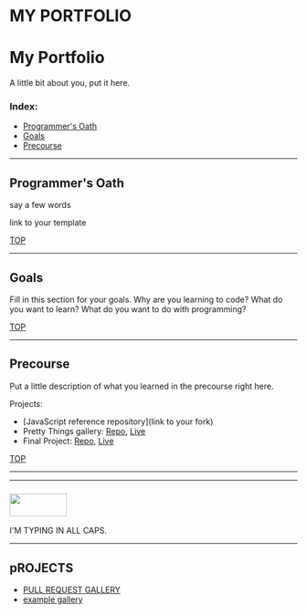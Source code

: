 # MY PORTFOLIO
# My Portfolio

A little bit about you, put it here.

### Index:
* [Programmer's Oath](#programmers-oath)
* [Goals](#goals)
* [Precourse](#precourse)

___

## Programmer's Oath

say a few words

link to your template

[TOP](#my-portfolio)

___

## Goals

Fill in this section for your goals.  Why are you learning to code?  What do you want to learn?  What do you want to do with programming?


[TOP](#my-portfolio)
___

## Precourse

Put a little description of what you learned in the precourse right here.  

Projects:
* [JavaScript reference repository](link to your fork)
* Pretty Things gallery: [Repo](), [Live]()
* Final Project: [Repo](), [Live]()



[TOP](#my-portfolio)

___
___
### <a href="http://elewa.education/blog" target="_blank"><img src="https://user-images.githubusercontent.com/18554853/34921062-506450ae-f97d-11e7-875f-6feeb26ad72d.png" width="100" height="40"/></a>
I'M TYPING IN ALL CAPS.

___

## pROJECTS

* [PULL REQUEST GALLERY](./PR-GALLERY.MD)
* [example gallery](./example-gallery.md)
